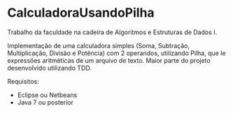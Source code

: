 # CalculadoraUsandoPilha

Trabalho da faculdade na cadeira de Algoritmos e Estruturas de Dados I.

Implementação de uma calculadora simples (Soma, Subtração, Multiplicação, Divisão e Potência) com 2 operandos, utilizando Pilha, que le expressões aritméticas de um arquivo de texto. Maior parte do projeto desenvolvido utilizando TDD.

Requisitos:
- Eclipse ou Netbeans
- Java 7 ou posterior
